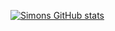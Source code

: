 [![Simons GitHub stats](https://github-readme-stats.vercel.app/api?username=beastyblacksmith&theme=monokai&show_icons=true)](https://github.com/anuraghazra/github-readme-stats)
<!-- [![Top Langs](https://github-readme-stats.vercel.app/api/top-langs/?username=beastyblacksmith&layout=compact&theme=monokai&langs_count=10)](https://github.com/anuraghazra/github-readme-stats) -->

